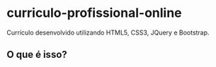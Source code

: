 # curriculo-profissional-online
Currículo desenvolvido utilizando HTML5, CSS3, JQuery e Bootstrap.

## O que é isso?
